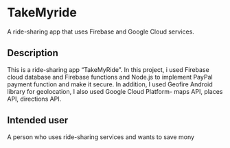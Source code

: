 # TakeMyride
A ride-sharing app that uses Firebase and Google Cloud services.

## Description
This is a ride-sharing app “TakeMyRide”. In this project, i used Firebase cloud database and Firebase functions and Node.js to 
implement PayPal payment function and make it secure. In addition, I used Geofire Android library for geolocation, I also used Google Cloud 
Platform- maps API, places API, directions API. 

## Intended user
A person who uses ride-sharing services and wants to save mony



